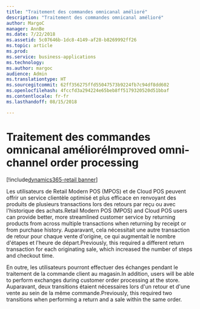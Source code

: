 ```yaml
---
title: "Traitement des commandes omnicanal amélioré"
description: "Traitement des commandes omnicanal amélioré"
author: MargoC
manager: AnnBe
ms.date: 7/22/2018
ms.assetid: 5c07646b-1dc8-4149-af28-b8269992ff26
ms.topic: article
ms.prod: 
ms.service: business-applications
ms.technology: 
ms.author: margoc
audience: Admin
ms.translationtype: HT
ms.sourcegitcommit: 62ff356275ffd55047573b9224fb7c94df8dd602
ms.openlocfilehash: 4fccfd3a294224e65beb8ff5179320520d51bbaf
ms.contentlocale: fr-fr
ms.lasthandoff: 08/15/2018

---
```

#  <a name="improved-omni-channel-order-processing"></a><span data-ttu-id="f8662-103">Traitement des commandes omnicanal amélioré</span><span class="sxs-lookup"><span data-stu-id="f8662-103">Improved omni-channel order processing</span></span>

[!include[dynamics365-retail banner](../includes/dynamics365-retail.md)]




<span data-ttu-id="f8662-104">Les utilisateurs de Retail Modern POS (MPOS) et de Cloud POS peuvent offrir un service clientèle optimisé et plus efficace en renvoyant des produits de plusieurs transactions lors des retours par reçu ou avec l'historique des achats.</span><span class="sxs-lookup"><span data-stu-id="f8662-104">Retail Modern POS (MPOS) and Cloud POS users can provide better, more streamlined customer service by returning products from across multiple transactions when returning by receipt or from purchase history.</span></span> <span data-ttu-id="f8662-105">Auparavant, cela nécessitait une autre transaction de retour pour chaque vente d'origine, ce qui augmentait le nombre d'étapes et l'heure de départ.</span><span class="sxs-lookup"><span data-stu-id="f8662-105">Previously, this required a different return transaction for each originating sale, which increased the number of steps and checkout time.</span></span>

<span data-ttu-id="f8662-106">En outre, les utilisateurs pourront effectuer des échanges pendant le traitement de la commande client au magasin.</span><span class="sxs-lookup"><span data-stu-id="f8662-106">In addition, users will be able to perform exchanges during customer order processing at the store.</span></span> <span data-ttu-id="f8662-107">Auparavant, deux transitions étaient nécessaires lors d'un retour et d'une vente au sein de la même commande.</span><span class="sxs-lookup"><span data-stu-id="f8662-107">Previously, this required two transitions when performing a return and a sale within the same order.</span></span>

